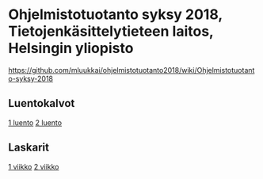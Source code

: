 # Ohjelmistotuotanto syksy 2018, Tietojenkäsittelytieteen laitos, Helsingin yliopisto

<https://github.com/mluukkai/ohjelmistotuotanto2018/wiki/Ohjelmistotuotanto-syksy-2018>

## Luentokalvot

[1 luento](https://github.com/mluukkai/ohjelmistotuotanto2018/blob/master/kalvot/luento1.pdf?raw=true) [2 luento](https://github.com/mluukkai/ohjelmistotuotanto2018/blob/master/kalvot/luento2.pdf?raw=true)


## Laskarit

[1 viikko](https://github.com/mluukkai/Ohjelmistotuotanto2018/blob/master/laskarit/1.md) [2 viikko](https://github.com/mluukkai/Ohjelmistotuotanto2018/blob/master/laskarit/2.md)
